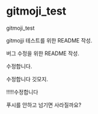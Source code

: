 # gitmoji_test
gitmoji_test

gitmojji 테스트를 위한 README 작성.

버그 수정을 위한 README 작성.

수정합니다.

수정합니다 깃모지.

!!!!!수정합니다

푸시를 안하고 넘기면 사라질까요?
